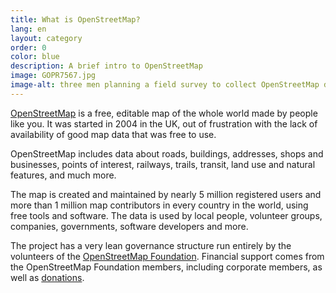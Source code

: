 ```yaml
---
title: What is OpenStreetMap?
lang: en
layout: category
order: 0
color: blue
description: A brief intro to OpenStreetMap
image: GOPR7567.jpg
image-alt: three men planning a field survey to collect OpenStreetMap data
---
```



<a href="https://openstreetmap.org">OpenStreetMap</a> is a free, editable map of the whole world made by people like you. It was started in 2004 in the UK, out of frustration with the lack of availability of good map data that was free to use.

OpenStreetMap includes data about roads, buildings, addresses, shops and businesses, points of interest, railways, trails, transit, land use and natural features, and much more.

The map is created and maintained by nearly 5 million registered users and more than 1 million map contributors in every country in the world, using free tools and software. The data is used by local people, volunteer groups, companies, governments, software developers and more.

The project has a very lean governance structure run entirely by the volunteers of the
<a href="about-osm-community/osm-foundation/">OpenStreetMap Foundation</a>. Financial support comes from the OpenStreetMap Foundation members, including corporate members, as well as
<a href="about-osm-community/donate-to-osm/">donations</a>.